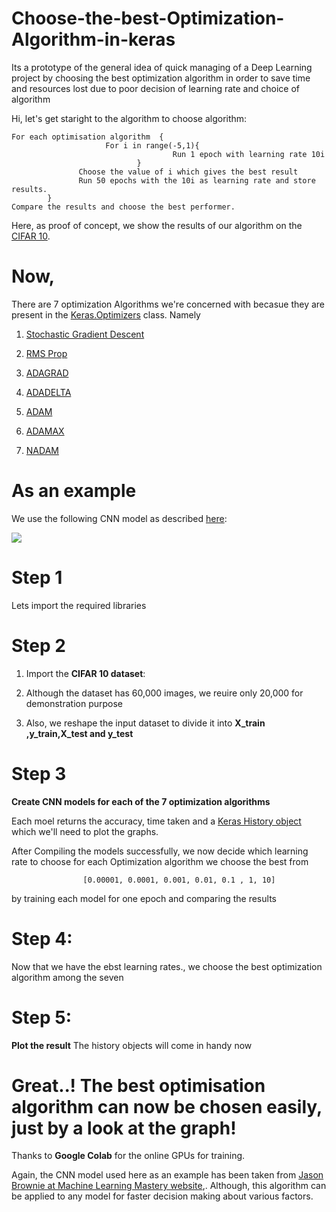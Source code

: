 # Choose-the-best-Optimization-Algorithm-in-keras
Its a prototype of the general idea of quick managing of a Deep Learning project by choosing the best optimization algorithm in order to save time and resources lost due to poor decision of learning rate and choice of algorithm

Hi, let's get staright to the algorithm to choose algorithm:

    For each optimisation algorithm  {
                         For i in range(-5,1){
                                        Run 1 epoch with learning rate 10i 
                                }
                   Choose the value of i which gives the best result
                   Run 50 epochs with the 10i as learning rate and store results.
            }
    Compare the results and choose the best performer. 
   
 
 Here, as proof of concept, we show the results of our algorithm on the [CIFAR 10](https://www.cs.toronto.edu/~kriz/cifar.html).
 
 # Now, 
  There are 7 optimization Algorithms we're concerned with becasue they are present in the    [Keras.Optimizers](https://keras.io/optimizers/) class. Namely
   
   1. [Stochastic Gradient Descent](https://en.wikipedia.org/wiki/Stochastic_gradient_descent)
   
   2. [RMS Prop](https://www.cs.toronto.edu/~tijmen/csc321/slides/lecture_slides_lec6.pdf)
   
   3.  [ADAGRAD](https://arxiv.org/abs/1705.08292)
  
   4. [ADADELTA](https://arxiv.org/abs/1212.5701)
  
   5. [ADAM](https://arxiv.org/abs/1412.6980)
   
   6. [ADAMAX](https://arxiv.org/abs/1412.6980)
   
   7. [NADAM](http://cs229.stanford.edu/proj2015/054_report.pdf)
   
# As an example
We use the following CNN model as described [here](https://machinelearningmastery.com/object-recognition-convolutional-neural-networks-keras-deep-learning-library/ ):

![](https://github.com/TheIndianCoder/Choose-the-best-Optimization-Algorithm-in-keras/blob/master/utils/images/git1.png?raw=true)



# Step 1
  
  Lets import the required libraries
  

# Step 2

1. Import the **CIFAR 10 dataset**:

2. Although the dataset has 60,000 images, we reuire only 20,000 for demonstration purpose

3. Also, we reshape the input dataset to divide it into **X_train ,y_train,X_test and y_test**


# Step 3
 **Create CNN models for each of the 7 optimization algorithms**
  
   Each moel returns the accuracy, time taken and a [Keras History object](https://keras.io/callbacks/#history) which we'll need to plot the graphs.
   
   
After Compiling the models successfully, we now decide which learning rate to choose for each Optimization algorithm we choose the best from

                    [0.00001, 0.0001, 0.001, 0.01, 0.1 , 1, 10] 
by training each model for one epoch and comparing the results

# Step 4:
  Now that we have the ebst learning rates.,
        we choose the best optimization algorithm among the seven
        
# Step 5:
   **Plot the result**
            The history objects will come in handy now
            
            
# Great..! The best optimisation algorithm can now be chosen easily, just by a look at the graph!

Thanks to **Google Colab** for the online GPUs for training.

Again, the CNN model used here as an example has been taken from  [Jason Brownie at Machine Learning Mastery website](https://machinelearningmastery.com/object-recognition-convolutional-neural-networks-keras-deep-learning-library/ ),.
Although, this algorithm can be applied to any model for faster decision making about various factors. 

